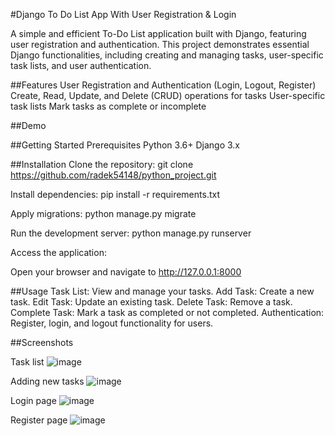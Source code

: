 #Django To Do List App With User Registration & Login

A simple and efficient To-Do List application built with Django, featuring user registration and authentication. This project demonstrates essential Django functionalities, including creating and managing tasks, user-specific task lists, and user authentication.

##Features
User Registration and Authentication (Login, Logout, Register)
Create, Read, Update, and Delete (CRUD) operations for tasks
User-specific task lists
Mark tasks as complete or incomplete

##Demo

##Getting Started
Prerequisites
Python 3.6+
Django 3.x

##Installation
Clone the repository: git clone https://github.com/radek54148/python_project.git

Install dependencies:
pip install -r requirements.txt

Apply migrations:
python manage.py migrate

Run the development server:
python manage.py runserver

Access the application:

Open your browser and navigate to http://127.0.0.1:8000

##Usage
Task List: View and manage your tasks.
Add Task: Create a new task.
Edit Task: Update an existing task.
Delete Task: Remove a task.
Complete Task: Mark a task as completed or not completed.
Authentication: Register, login, and logout functionality for users.

##Screenshots

Task list
![image](https://github.com/radek54148/python_project/assets/173841821/e9473b25-63c3-4529-8b29-831d28359986)

Adding new tasks
![image](https://github.com/radek54148/python_project/assets/173841821/cbc5b37c-7df9-4dd7-acc6-0a1d83bf93ea)

Login page
![image](https://github.com/radek54148/python_project/assets/173841821/2ed24b7c-6f28-4c09-bfb6-22fc33e17715)

Register page
![image](https://github.com/radek54148/python_project/assets/173841821/5fc3e96a-5803-4ee3-b42d-71ab2ff01b13)

